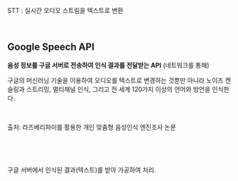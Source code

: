 STT : 실시간 오디오 스트림을 텍스트로 변환

​    

## Google Speech API

**음성 정보를  구글 서버로 전송하여 인식 결과를 전달받는 API**  (네트워크를 통해)

구글의 머신러닝 기술을 이용하여 오디오를 텍스트로 변경하는 것뿐만 아니라 노이즈 켄슬링과 스트리밍, 멀티채널 인식, 그리고 전 세계 120가지 이상의 언어와 방언을 인식한다.

​    

출처: 라즈베리파이를 활용한 개인 맞춤형 음성인식 엔진조사 논문

​    

​    

구글 서버에서 인식된 결과(텍스트)를 받아 가공하여 처리.